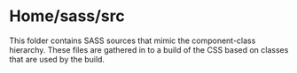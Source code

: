 # Home/sass/src

This folder contains SASS sources that mimic the component-class hierarchy. These files
are gathered in to a build of the CSS based on classes that are used by the build.
